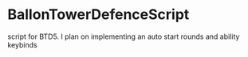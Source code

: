 # BallonTowerDefenceScript
script for BTD5. I plan on implementing an auto start rounds and ability keybinds
